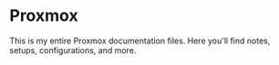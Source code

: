 # Proxmox
This is my entire Proxmox documentation files. Here you'll find notes, setups, configurations, and more.
